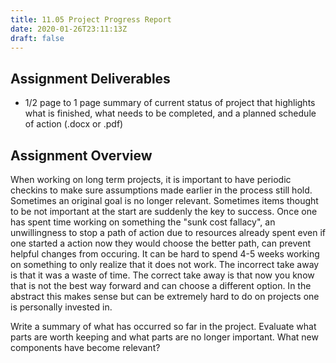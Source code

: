```yaml
---
title: 11.05 Project Progress Report
date: 2020-01-26T23:11:13Z
draft: false
---
```


## Assignment Deliverables

- 1/2 page to 1 page summary of current status of project that highlights what is finished, what needs to be completed, and a planned schedule of action (.docx or .pdf)

## Assignment Overview

When working on long term projects, it is important to have periodic checkins to make sure assumptions made earlier in the process still hold. Sometimes an original goal is no longer relevant. Sometimes items thought to be not important at the start are suddenly the key to success. Once one has spent time working on something the "sunk cost fallacy", an unwillingness to stop a path of action due to resources already spent even if one started a action now they would choose the better path, can prevent helpful changes from occuring. It can be hard to spend 4-5 weeks working on something to only realize that it does not work. The incorrect take away is that it was a waste of time. The correct take away is that now you know that is not the best way forward and can choose a different option. In the abstract this makes sense but can be extremely hard to do on projects one is personally invested in.

Write a summary of what has occurred so far in the project. Evaluate what parts are worth keeping and what parts are no longer important. What new components have become relevant?
